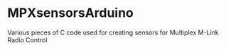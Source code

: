 # MPXsensorsArduino
Various pieces of C code used for creating sensors for Multiplex M-Link Radio Control

